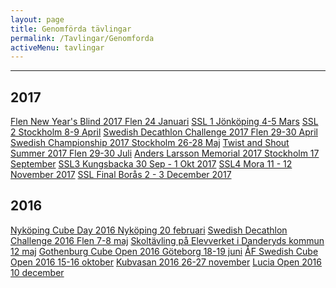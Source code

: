 ```yaml
---
layout: page
title: Genomförda tävlingar
permalink: /Tavlingar/Genomforda
activeMenu: tavlingar
---
```

<hr>

## 2017
<div class="list-group">
  <a class="list-group-item" target="_blank" href="https://www.worldcubeassociation.org/competitions/FlenNewYearsBlind2017">Flen New Year's Blind 2017 Flen 24 Januari</a>
  <a class="list-group-item" target="_blank" href="https://www.worldcubeassociation.org/competitions/SSL1Jonkoping2017">SSL 1 Jönköping 4-5 Mars</a>
  <a class="list-group-item" target="_blank" href="https://www.worldcubeassociation.org/competitions/SSL2Stockholm2017">SSL 2 Stockholm 8-9 April</a>
  <a class="list-group-item" target="_blank" href="https://www.worldcubeassociation.org/competitions/SwedishDecathlonChallenge2017">Swedish Decathlon Challenge 2017 Flen 29-30 April</a>
  <a class="list-group-item" target="_blank" href="https://www.worldcubeassociation.org/competitions/SwedishChampionship2017">Swedish Championship 2017 Stockholm 26-28 Maj</a>
  <a class="list-group-item" target="_blank" href="https://www.worldcubeassociation.org/competitions/TwistandShoutSummer2017">Twist and Shout Summer 2017 Flen 29-30 Juli</a>
  <a class="list-group-item" target="_blank" href="https://www.worldcubeassociation.org/competitions/AndersLarssonMemorial2017">Anders Larsson Memorial 2017 Stockholm 17 September</a>
  <a class="list-group-item" target="_blank" href="https://www.worldcubeassociation.org/competitions/SSL3Kungsbacka2017">SSL3 Kungsbacka 30 Sep - 1 Okt 2017</a>
  <a class="list-group-item" target="_blank" href="https://www.worldcubeassociation.org/competitions/SSLFMora2017">SSL4 Mora 11 - 12 November 2017</a>
  <a class="list-group-item" target="_blank" href="https://www.worldcubeassociation.org/competitions/SSLFinalBoras2017">SSL Final Borås 2 - 3 December 2017</a>
</div>

## 2016
<div class="list-group">
  <a class="list-group-item" target="_blank" href="https://www.worldcubeassociation.org/competitions/NykopingCubeDay2016">Nyköping Cube Day 2016  Nyköping 20 februari</a>
  <a class="list-group-item" target="_blank" href="https://www.worldcubeassociation.org/competitions/SwedishDecathlonChallenge2016">Swedish Decathlon Challenge 2016 Flen 7-8 maj</a>
  <a class="list-group-item" target="_blank" href="http://www.elevverket.se/filearea_146.html">Skoltävling på Elevverket i Danderyds kommun 12 maj</a>
  <a class="list-group-item" target="_blank" href="https://www.worldcubeassociation.org/competitions/GothenburgOpen2016">Gothenburg Cube Open 2016 Göteborg 18-19 juni</a>
  <a class="list-group-item" target="_blank" href="https://www.worldcubeassociation.org/competitions/AFSwedishCubeOpen2016">ÅF Swedish Cube Open 2016 15-16 oktober</a>
  <a class="list-group-item" target="_blank" href="https://www.worldcubeassociation.org/competitions/Kubvasan2016">Kubvasan 2016 26-27 november</a>
  <a class="list-group-item" target="_blank" href="https://www.worldcubeassociation.org/competitions/LuciaOpen2016">Lucia Open 2016 10 december</a>               
</div>